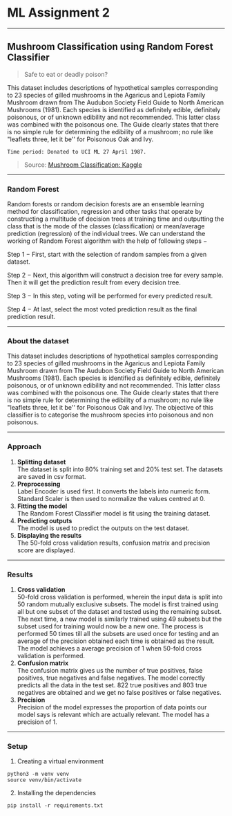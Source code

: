 # ML Assignment 2

---
## Mushroom Classification using Random Forest Classifier
> Safe to eat or deadly poison?

This dataset includes descriptions of hypothetical samples corresponding to 23 species of gilled mushrooms in the Agaricus and Lepiota Family Mushroom drawn from The Audubon Society Field Guide to North American Mushrooms (1981). Each species is identified as definitely edible, definitely poisonous, or of unknown edibility and not recommended. This latter class was combined with the poisonous one. The Guide clearly states that there is no simple rule for determining the edibility of a mushroom; no rule like "leaflets three, let it be'' for Poisonous Oak and Ivy.

    Time period: Donated to UCI ML 27 April 1987.

> Source: <a href="https://www.kaggle.com/uciml/mushroom-classification">Mushroom Classification: Kaggle</a>

---

### Random Forest

Random forests or random decision forests are an ensemble learning method for classification, regression and other tasks that operate by constructing a multitude of decision trees at training time and outputting the class that is the mode of the classes (classification) or mean/average prediction (regression) of the individual trees.
We can understand the working of Random Forest algorithm with the help of following steps −

Step 1 − First, start with the selection of random samples from a given dataset.

Step 2 − Next, this algorithm will construct a decision tree for every sample. Then it will get the prediction result from every decision tree.

Step 3 − In this step, voting will be performed for every predicted result.

Step 4 − At last, select the most voted prediction result as the final prediction result.

---

### About the dataset

This dataset includes descriptions of hypothetical samples corresponding to 23 species of gilled mushrooms in the Agaricus and Lepiota Family Mushroom drawn from The Audubon Society Field Guide to North American Mushrooms (1981). Each species is identified as definitely edible, definitely poisonous, or of unknown edibility and not recommended. This latter class was combined with the poisonous one. The Guide clearly states that there is no simple rule for determining the edibility of a mushroom; no rule like "leaflets three, let it be'' for Poisonous Oak and Ivy.
The objective of this classifier is to categorise the mushroom species into poisonous and non poisonous.

---

### Approach

<ol>
    <li><b>Splitting dataset</b><br>
        The dataset is split into 80% training set and 20% test set. The datasets are saved in csv format.
    </li>
    <li><b>Preprocessing</b><br>
        Label Encoder is used first. It converts the labels into numeric form. <br />  
        Standard Scaler is then used to normalize the values centred at 0.
    </li>
    <li><b>Fitting the model</b><br>
        The Random Forest Classifier model is fit using the training dataset.
    </li>
    <li><b>Predicting outputs</b><br>
        The model is used to predict the outputs on the test dataset.
    </li>
    <li><b>Displaying the results</b><br>
        The 50-fold cross validation results, confusion matrix and precision score are displayed.
    </li>
</ol>

---

### Results
<ol>
    <li><b>Cross validation</b><br>
        50-fold cross validation is performed, wherein the input data is split into 50 random mutually exclusive subsets. The model is first trained using all but one subset of the dataset and tested using the remaining subset. The next time, a new model is similarly trained using 49 subsets but the subset used for training would now be a new one. The process is performed 50 times till all the subsets are used once for testing and an average of the precision obtained each time is obtained as the result. The model achieves a average precision of 1 when 50-fold cross validation is performed.
    </li>
    <li><b>Confusion matrix</b><br>
        The confusion matrix gives us the number of true positives, false positives, true negatives and false negatives. The model correctly predicts all the data in the test set. 822 true positives and 803 true negatives are obtained and we get no false positives or false negatives.
    </li>
    <li><b>Precision</b><br>
        Precision of the model expresses the proportion of data points our model says is relevant which are actually relevant. The model has a precision of 1.
    </li>
</ol>

---

### Setup

1. Creating a virtual environment
```
python3 -m venv venv
source venv/bin/activate
```

2. Installing the dependencies
```
pip install -r requirements.txt
```
